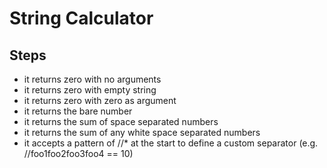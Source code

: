 # String Calculator

## Steps

- it returns zero with no arguments
- it returns zero with empty string
- it returns zero with zero as argument
- it returns the bare number
- it returns the sum of space separated numbers
- it returns the sum of any white space separated numbers
- it accepts a pattern of //* at the start to define a custom separator (e.g. //foo1foo2foo3foo4 == 10)
